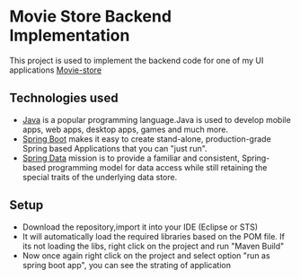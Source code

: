# Movie Store Backend Implementation
This project is used to implement the backend code for one of my UI applications [Movie-store](https://github.com/tharun-coder1/Movie-store)

## Technologies used
* [Java](https://dev.java/) is a popular programming language.Java is used to develop mobile apps, web apps, desktop apps, games and much more.
* [Spring Boot](https://spring.io/projects/spring-boot) makes it easy to create stand-alone, production-grade Spring based Applications that you can "just run".
* [Spring Data](https://spring.io/projects/spring-data) mission is to provide a familiar and consistent, Spring-based programming model for data access while still retaining the special traits of the underlying data store.

## Setup

* Download the repository,import it into your IDE (Eclipse or STS)
* It will automatically load the required libraries based on the POM file. If its not loading the libs, right click on the project and run "Maven Build"
* Now once again right click on the project and select option "run as spring boot app", you can see the strating of application
